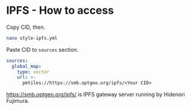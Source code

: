 # IPFS - How to access

Copy CID, then.

```bash
nano style-ipfs.yml
```

Paste CID to `sources` section.

```yaml
sources:
  global_map:
    type: vector
    url: >-
      pmtiles://https://smb.optgeo.org/ipfs/<Your CID>
```

https://smb.optgeo.org/ipfs/ is IPFS gateway server running by Hidenori Fujimura.
